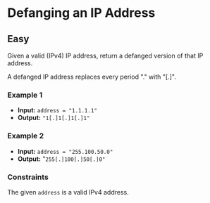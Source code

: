 # Defanging an IP Address

## Easy

Given a valid (IPv4) IP address, return a defanged version of that IP address.

A defanged IP address replaces every period "." with "[.]".

### Example 1

- **Input:** `address = "1.1.1.1"`
- **Output:** `"1[.]1[.]1[.]1"`

### Example 2

- **Input:** `address = "255.100.50.0"`
- **Output:** "`255[.]100[.]50[.]0"`

### Constraints

The given `address` is a valid IPv4 address.
